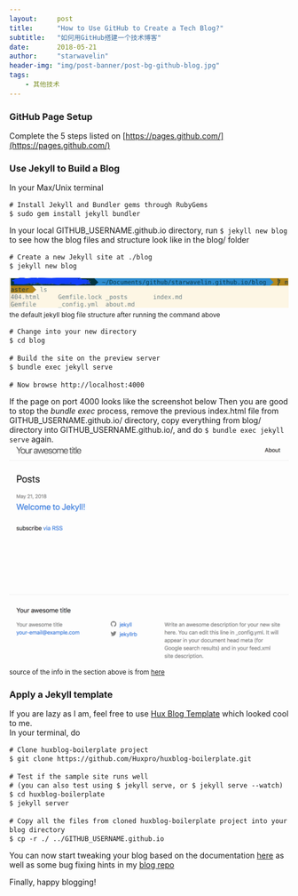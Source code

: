 ```yaml
---
layout:     post
title:      "How to Use GitHub to Create a Tech Blog?"
subtitle:   "如何用GitHub搭建一个技术博客"
date:       2018-05-21
author:     "starwavelin"
header-img: "img/post-banner/post-bg-github-blog.jpg"
tags:
    - 其他技术
---
```


### GitHub Page Setup
Complete the 5 steps listed on [https://pages.github.com/](https://pages.github.com/)

### Use Jekyll to Build a Blog
In your Max/Unix terminal
```
# Install Jekyll and Bundler gems through RubyGems
$ sudo gem install jekyll bundler
```
In your local GITHUB_USERNAME.github.io directory, run ```$ jekyll new blog``` to see how the blog files and structure look like in the blog/ folder
```
# Create a new Jekyll site at ./blog
$ jekyll new blog
```
![blog-structure](/img/in-post/180521-use-github-to/blogStructure.png)
<small class="img-hint">the default jekyll blog file structure after running the command above</small>
```
# Change into your new directory
$ cd blog

# Build the site on the preview server
$ bundle exec jekyll serve

# Now browse http://localhost:4000
```
If the page on port 4000 looks like the screenshot below
Then you are good to stop the *bundle exec* process, remove the previous index.html file from GITHUB_USERNAME.github.io/ directory, copy everything from blog/ directory into GITHUB_USERNAME.github.io/, and do ```$ bundle exec jekyll serve``` again.
![default-jekyll-blog](/img/in-post/180521-use-github-to/defaultJekyllBlog.png)
<small class="img-hint">source of the info in the section above is from [here](https://jekyllrb.com/docs/quickstart/)
</small>

### Apply a Jekyll template
If you are lazy as I am, feel free to use [Hux Blog Template](https://huangxuan.me/huxblog-boilerplate/) which looked cool to me.  
In your terminal, do
```
# Clone huxblog-boilerplate project
$ git clone https://github.com/Huxpro/huxblog-boilerplate.git

# Test if the sample site runs well  
# (you can also test using $ jekyll serve, or $ jekyll serve --watch)
$ cd huxblog-boilerplate
$ jekyll server

# Copy all the files from cloned huxblog-boilerplate project into your blog directory
$ cp -r ./ ../GITHUB_USERNAME.github.io
```
You can now start tweaking your blog based on the documentation [here](https://github.com/Huxpro/huxpro.github.io#document) as well as some bug fixing hints in my [blog repo](https://github.com/starwavelin/starwavelin.github.io)

Finally, happy blogging!
